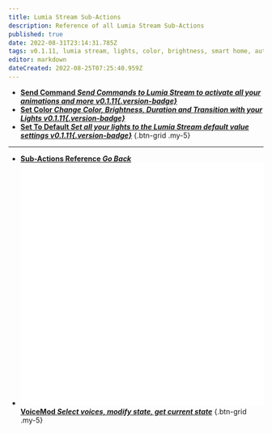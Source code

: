 ```yaml
---
title: Lumia Stream Sub-Actions
description: Reference of all Lumia Stream Sub-Actions
published: true
date: 2022-08-31T23:14:31.785Z
tags: v0.1.11, lumia stream, lights, color, brightness, smart home, automation
editor: markdown
dateCreated: 2022-08-25T07:25:40.959Z
---
```


* [<i class="mdi mdi-slash-forward-box text--lumiastream" style="color: #ff4566;"></i>**Send Command *Send Commands to Lumia Stream to activate all your animations and more *v0.1.11*{.version-badge}***](/en/Sub-Actions/Lumia-Stream/Send-Command)
* [<i class="mdi mdi-format-paint text--lumiastream" style="color: #ff4566;"></i>**Set Color *Change Color, Brightness, Duration and Transition with your Lights *v0.1.11*{.version-badge}***](/en/Sub-Actions/Lumia-Stream/Set-Color)
* [<i class="mdi mdi-lightbulb text--lumiastream" style="color: #ff4566;"></i>**Set To Default *Set all your lights to the Lumia Stream default value settings *v0.1.11*{.version-badge}***](/en/Sub-Actions/Lumia-Stream/Set-To-Default)
{.btn-grid .my-5}

---

- [<i class="mdi mdi-chevron-left"></i>**Sub-Actions Reference *Go Back***](/en/Sub-Actions)
- [<img src="/logos/voicemod.png"/>**VoiceMod *Select voices, modify state, get current state***](/en/Sub-Actions/VoiceMod)
{.btn-grid .my-5}